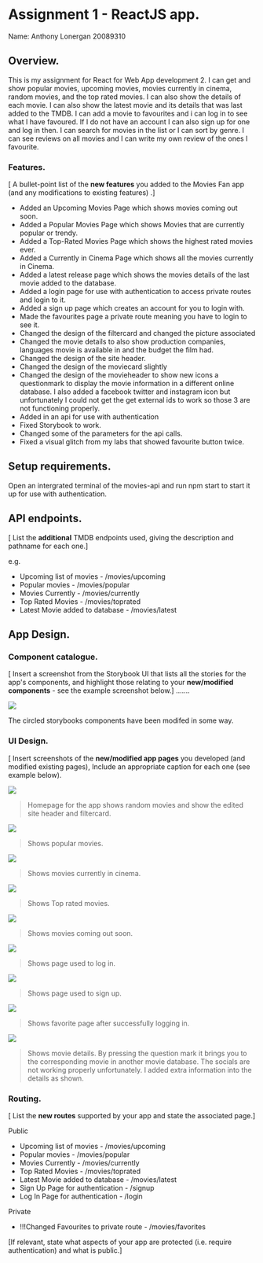 # Assignment 1 - ReactJS app.

Name: Anthony Lonergan 20089310

## Overview.

This is my assignment for React for Web App development 2.
I can get and show popular movies, upcoming movies, movies currently in cinema, random movies, and the top rated movies. I can also show the details of each movie. I can also show the latest movie and its details that was last added to the TMDB. I can add a movie to favourites and i can log in to see what I have favoured. If I do not have an account I can also sign up for one and log in then. I can search for movies in the list or I can sort by genre. I can see reviews on all movies and I can write my own review of the ones I favourite.

### Features.
[ A bullet-point list of the __new features__ you added to the Movies Fan app (and any modifications to existing features) .]
 
+ Added an Upcoming Movies Page which shows movies coming out soon.
+ Added a Popular Movies Page which shows Movies that are currently popular or trendy.
+ Added a Top-Rated Movies Page which shows the highest rated movies ever.
+ Added a Currently in Cinema Page which shows all the movies currently in Cinema.
+ Added a latest release page which shows the movies details of the last movie added to the database.
+ Added a login page for use with authentication to access private routes and login to it.
+ Added a sign up page which creates an account for you to login with.
+ Made the favourites page a private route meaning you have to login to see it. 
+ Changed the design of the filtercard and changed the picture associated
+ Changed the movie details to also show production companies, languages movie is available in and the budget the film had.
+ Changed the design of the site header.
+ Changed the design of the moviecard slightly
+ Changed the design of the movieheader to show new icons a questionmark to display the movie information in a different online database. I also added a facebook twitter and instagram icon but unfortunately I could not get the get external ids to work so those 3 are not functioning properly.
+ Added in an api for use with authentication
+ Fixed Storybook to work.
+ Changed some of the parameters for the api calls.
+ Fixed a visual glitch from my labs that showed favourite button twice.

## Setup requirements.

Open an intergrated terminal of the movies-api and run npm start to start it up for use with authentication.

## API endpoints.

[ List the __additional__ TMDB endpoints used, giving the description and pathname for each one.] 

e.g.
+ Upcoming list of movies - /movies/upcoming
+ Popular movies - /movies/popular
+ Movies Currently - /movies/currently
+ Top Rated Movies - /movies/toprated
+ Latest Movie added to database - /movies/latest

## App Design.

### Component catalogue.

[ Insert a screenshot from the Storybook UI that lists all the stories for the app's components, and highlight those relating to your __new/modified components__ - see the example screenshot below.] .......

![](./images/storybook.png)

The circled storybooks components have been modifed in some way.

### UI Design.

[ Insert screenshots of the __new/modified app pages__ you developed (and modified existing pages), Include an appropriate caption for each one (see example below).

![ ](./images/homepage.png)

>Homepage for the app shows random movies and show the edited site header and filtercard.

![ ](./images/popular.png)

>Shows popular movies.

![ ](./images/currently.png)

>Shows movies currently in cinema.

![ ](./images/toprated.png)

>Shows Top rated movies.

![ ](./images/upcoming.png)

>Shows movies coming out soon.

![ ](./images/login.png)

>Shows page used to log in.

![ ](./images/signup.png)

>Shows page used to sign up.

![ ](./images/favorites.png)

>Shows favorite page after successfully logging in.

![ ](./images/details.png)

>Shows movie details. By pressing the question mark it brings you to the corresponding movie in another movie database. The socials are not working properly unfortunately. I added extra information into the details as shown.

### Routing.

[ List the __new routes__ supported by your app and state the associated page.]

Public
+ Upcoming list of movies - /movies/upcoming
+ Popular movies - /movies/popular
+ Movies Currently - /movies/currently
+ Top Rated Movies - /movies/toprated
+ Latest Movie added to database - /movies/latest
+ Sign Up Page for authentication - /signup
+ Log In Page for authentication - /login

Private
+ !!!Changed Favourites to private route - /movies/favorites

[If relevant, state what aspects of your app are protected (i.e. require authentication) and what is public.]
